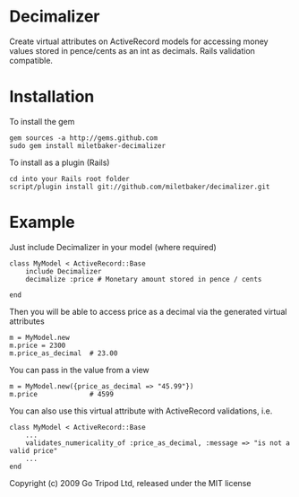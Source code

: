 Decimalizer
===========

Create virtual attributes on ActiveRecord models for accessing money values stored in pence/cents as an int as decimals. Rails validation compatible.

Installation
============

To install the gem

	gem sources -a http://gems.github.com
	sudo gem install miletbaker-decimalizer

To install as a plugin (Rails)

	cd into your Rails root folder
	script/plugin install git://github.com/miletbaker/decimalizer.git

Example
=======
Just include Decimalizer in your model (where required)

	class MyModel < ActiveRecord::Base
		include Decimalizer
		decimalize :price # Monetary amount stored in pence / cents
	
	end

Then you will be able to access price as a decimal via the generated virtual attributes

	m = MyModel.new
	m.price = 2300
	m.price_as_decimal	# 23.00
	
You can pass in the value from a view

	m = MyModel.new({price_as_decimal => "45.99"})
	m.price 			# 4599

You can also use this virtual attribute with ActiveRecord validations, i.e.

	class MyModel < ActiveRecord::Base
		...
		validates_numericality_of :price_as_decimal, :message => "is not a valid price"
		...
	end


Copyright (c) 2009 Go Tripod Ltd, released under the MIT license
